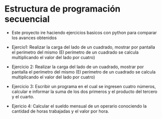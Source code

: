  # Estructura de programación secuencial
* Este proyecto  ire haciendo ejercicios basicos con python para comparar los avances obtenidos

* Ejercio1: Realizar la carga del lado de un cuadrado, mostrar por pantalla el perímetro 
del mismo (El perímetro de un cuadrado se calcula multiplicando el valor del lado  por cuatro) 
* Ejercicio 2:  Realizar la carga del lado de un cuadrado, mostrar por pantalla el perímetro 
del mismo (El perímetro de un cuadrado se calcula multiplicando el valor del lado
por cuatro) 
* Ejercicio 3:   Escribir un programa en el cual se ingresen cuatro números, calcular e 
informar la suma de los dos primeros y el producto del tercero y el cuarto. 
* Ejericio 4: Calcular el sueldo mensual de un operario conociendo la cantidad de horas trabajadas y el valor por hora. 

 
